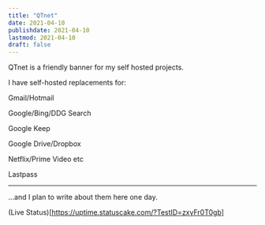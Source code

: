 ```yaml
---
title: "QTnet"
date: 2021-04-10
publishdate: 2021-04-10
lastmod: 2021-04-10
draft: false
---
```


QTnet is a friendly banner for my self hosted projects.

I have self-hosted replacements for:

Gmail/Hotmail

Google/Bing/DDG Search

Google Keep

Google Drive/Dropbox

Netflix/Prime Video etc

Lastpass
* * *

...and I plan to write about them here one day. 

(Live Status)[https://uptime.statuscake.com/?TestID=zxyFr0T0gb]